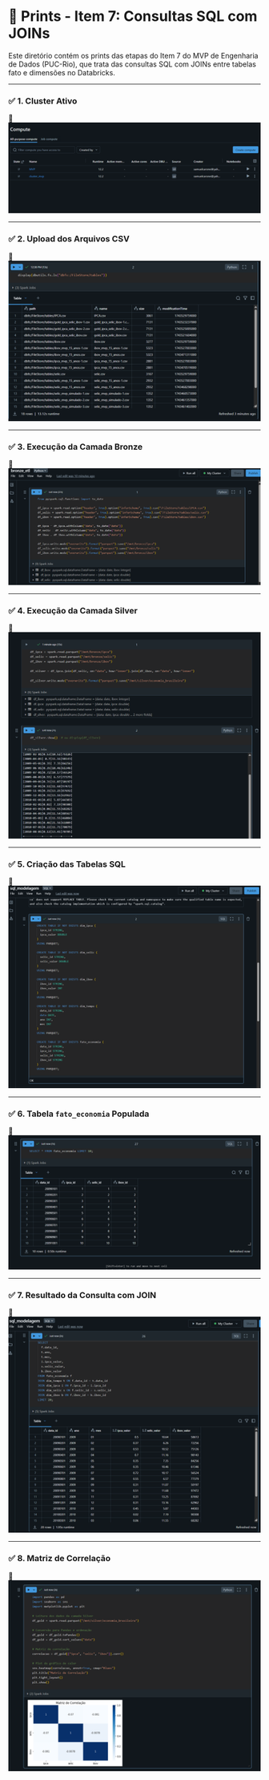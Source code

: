 # 📸 Prints - Item 7: Consultas SQL com JOINs

Este diretório contém os prints das etapas do Item 7 do MVP de Engenharia de Dados (PUC-Rio), que trata das consultas SQL com JOINs entre tabelas fato e dimensões no Databricks.

---

### ✅ 1. Cluster Ativo
📎 ![Cluster Ativo](print_cluster.png)

---

### ✅ 2. Upload dos Arquivos CSV
📎 ![Upload CSV](print_upload_csv.png)

---

### ✅ 3. Execução da Camada Bronze
📎 ![Execução Bronze](print_bronze_exec.png)

---

### ✅ 4. Execução da Camada Silver
📎 ![Execução Silver](print_silver_exec.png)

---

### ✅ 5. Criação das Tabelas SQL
📎 ![Tabelas SQL](print_sql_tabelas.png)

---

### ✅ 6. Tabela `fato_economia` Populada
📎 ![Tabela fato_economia](print_fato_economia.png)

---

### ✅ 7. Resultado da Consulta com JOIN
📎 ![Resultado JOIN](print_sql_join_resultado.png)

---

### ✅ 8. Matriz de Correlação
📎 ![Matriz de Correlação](print_gold_analise.png)
